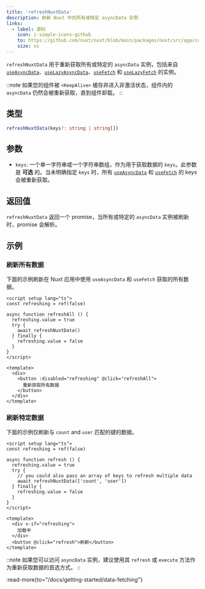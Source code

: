 ```yaml
---
title: 'refreshNuxtData'
description: 刷新 Nuxt 中的所有或特定 asyncData 实例
links:
  - label: 源码
    icon: i-simple-icons-github
    to: https://github.com/nuxt/nuxt/blob/main/packages/nuxt/src/app/composables/asyncData.ts
    size: xs
---
```


`refreshNuxtData` 用于重新获取所有或特定的 `asyncData` 实例，包括来自 [`useAsyncData`](/docs/api/composables/use-async-data)、[`useLazyAsyncData`](/docs/api/composables/use-lazy-async-data)、[`useFetch`](/docs/api/composables/use-fetch) 和 [`useLazyFetch`](/docs/api/composables/use-lazy-fetch) 的实例。

::note
如果您的组件被 `<KeepAlive>` 缓存并进入非激活状态，组件内的 `asyncData` 仍然会被重新获取，直到组件卸载。
::

## 类型

```ts
refreshNuxtData(keys?: string | string[])
```

## 参数

* `keys`: 一个单一字符串或一个字符串数组，作为用于获取数据的 `keys`。此参数是 **可选** 的。当未明确指定 `keys` 时，所有 [`useAsyncData`](/docs/api/composables/use-async-data) 和 [`useFetch`](/docs/api/composables/use-fetch) 的 keys 会被重新获取。

## 返回值

`refreshNuxtData` 返回一个 promise，当所有或特定的 `asyncData` 实例被刷新时，promise 会解析。

## 示例

### 刷新所有数据

下面的示例刷新在 Nuxt 应用中使用 `useAsyncData` 和 `useFetch` 获取的所有数据。

```vue [app/pages/some-page.vue]
<script setup lang="ts">
const refreshing = ref(false)

async function refreshAll () {
  refreshing.value = true
  try {
    await refreshNuxtData()
  } finally {
    refreshing.value = false
  }
}
</script>

<template>
  <div>
    <button :disabled="refreshing" @click="refreshAll">
      重新获取所有数据
    </button>
  </div>
</template>
```

### 刷新特定数据

下面的示例仅刷新与 `count` and `user` 匹配的键的数据。

```vue [app/pages/some-page.vue]
<script setup lang="ts">
const refreshing = ref(false)

async function refresh () {
  refreshing.value = true
  try {
    // you could also pass an array of keys to refresh multiple data
    await refreshNuxtData(['count', 'user'])
  } finally {
    refreshing.value = false
  }
}
</script>

<template>
  <div v-if="refreshing">
    加载中
  </div>
  <button @click="refresh">刷新</button>
</template>
```

::note
如果您可以访问 `asyncData` 实例，建议使用其 `refresh` 或 `execute` 方法作为重新获取数据的首选方式。
::

:read-more{to="/docs/getting-started/data-fetching"}
